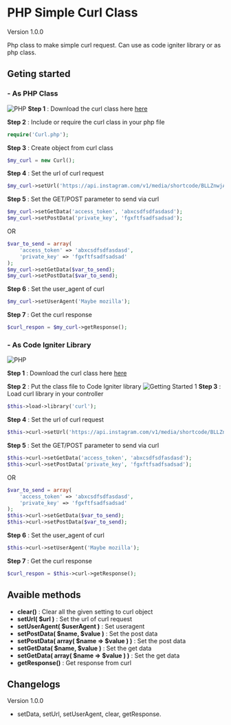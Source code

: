 # PHP Simple Curl Class 
Version 1.0.0

Php class to make simple curl request. Can use as code igniter library or as php class.

## Geting started 
### - As PHP Class
![PHP](https://github.com/geronimo794/php-simple-curl-class/blob/master/images/php-logo.png?raw=true)
**Step 1** :
Download the curl class here [here](https://raw.githubusercontent.com/geronimo794/php-simple-curl-class/master/Curl.php) 

**Step 2** : Include or require the curl class in your php file
```php
require('Curl.php');
```
**Step 3** : Create object from curl class
```php
$my_curl = new Curl();
```
**Step 4** : Set the url of curl request
```php
$my_curl->setUrl('https://api.instagram.com/v1/media/shortcode/BLLZnwjAeEm');
```
**Step 5** : Set the GET/POST parameter to send via curl
```php
$my_curl->setGetData('access_token', 'abxcsdfsdfasdasd');
$my_curl->setPostData('private_key', 'fgxftfsadfsadsad');
```
OR
```php
$var_to_send = array(
    'access_token' => 'abxcsdfsdfasdasd',
    'private_key' => 'fgxftfsadfsadsad'
);
$my_curl->setGetData($var_to_send);
$my_curl->setPostData($var_to_send);
```
**Step 6** : Set the user_agent of curl
```php
$my_curl->setUserAgent('Maybe mozilla');
```
**Step 7** : Get the curl response
```php
$curl_respon = $my_curl->getResponse();
```
### - As Code Igniter Library
![PHP](https://github.com/geronimo794/php-simple-curl-class/blob/master/images/code-igniter-logo.png?raw=true)

**Step 1** :
Download the curl class here [here](https://raw.githubusercontent.com/geronimo794/php-simple-curl-class/master/Curl.php) 

**Step 2** : Put the class file to Code Igniter library
![Getting Started 1](https://github.com/geronimo794/php-simple-curl-class/blob/master/images/getting-started-1.jpg?raw=true)
**Step 3** : Load curl library in your controller
```php
$this->load->library('curl');
```
**Step 4** : Set the url of curl request
```php
$this->curl->setUrl('https://api.instagram.com/v1/media/shortcode/BLLZnwjAeEm');
```
**Step 5** : Set the GET/POST parameter to send via curl
```php
$this->curl->setGetData('access_token', 'abxcsdfsdfasdasd');
$this->curl->setPostData('private_key', 'fgxftfsadfsadsad');
```
OR
```php
$var_to_send = array(
    'access_token' => 'abxcsdfsdfasdasd',
    'private_key' => 'fgxftfsadfsadsad'
);
$this->curl->setGetData($var_to_send);
$this->curl->setPostData($var_to_send);
```
**Step 6** : Set the user_agent of curl
```php
$this->curl->setUserAgent('Maybe mozilla');
```
**Step 7** : Get the curl response
```php
$curl_respon = $this->curl->getResponse();
```

## Avaible methods
- **clear()** : Clear all the given setting to curl object
- **setUrl( $url )** : Set the url of curl request
- **setUserAgent( $userAgent )** : Set useragent
- **setPostData( $name, $value )** : Set the post data
- **setPostData( array( $name => $value ) )** : Set the post data
- **setGetData( $name, $value )** : Set the get data
- **setGetData( array( $name => $value ) )** : Set the get data
- **getResponse()** : Get response from curl
## Changelogs
Version 1.0.0
- setData, setUrl, setUserAgent, clear, getResponse.
